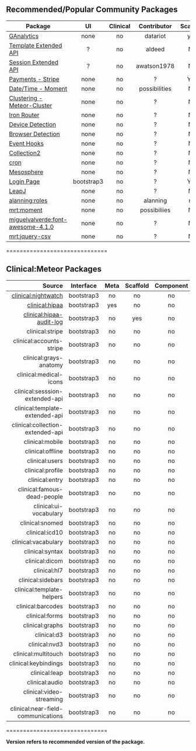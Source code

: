 ## Recommended/Popular Community Packages 

| Package       | UI | Clinical  | Contributor | Scaffold | Version  |
| ------------- |:----------------:| :----------------: |  :----------------: | :----------------: | -------------:|
| [GAnalytics](https://github.com/datariot/meteor-ganalytics) | none | no |  datariot | yes | ? |
| [Template Extended API](https://github.com/aldeed/meteor-template-extension)  | ? | no |  aldeed | No | ? |
| [Session Extended API](https://github.com/awatson1978/session-extended-api)  | ? | no |  awatson1978 | No | ? |
| [Payments - Stripe](https://atmosphere.meteor.com/package/stripe) | none | no |  ? | Yes | ? |
| [Date/Time - Moment](https://github.com/possibilities/meteor-moment)  | none | no |  possibilities | No | ? |  
| [Clustering - Meteor-Cluster](https://github.com/arunoda/meteor-cluster)  | none | no |  ? | No | ? |  
| [Iron Router](https://github.com/EventedMind/meteor-iron-router)  | none | no |  ? | No |  ? |
| [Device Detection](https://atmosphere.meteor.com/package/device-detection)  | none | no |  ? | No | ? |    
| [Browser Detection](https://atmosphere.meteor.com/package/browser-detection ) | none | no |  ? | No | ? |  
| [Event Hooks](https://atmosphere.meteor.com/package/event-hooks)  | none | no |  ? | No | ? |  
| [Collection2](https://atmosphere.meteor.com/package/collection2)  | none | no |  ? | No | ? |  
| [cron](https://atmosphere.meteor.com/package/cron)  | none | no |  ? | No | ? |    
| [Mesosphere](https://atmosphere.meteor.com/package/Mesosphere)  | none | no |  ? | No | ? |  
| [Login Page](https://atmosphere.meteor.com/package/accounts-entry)  | bootstrap3 | no |  ? | Yes | ? |     
| [LeapJ](https://github.com/kevohagan/meteor-leapmotion) | none | no |  ? | No | ? |  
| [alanning:roles]() | none | no |  alanning | no | ? |  
| [mrt:moment]() | none | no |  possibiliies | No | ? |  
| [miguelvalverde:font-awesome-4.1.0]() | none | no |  ? | No | ? |  
| [mrt:jquery-csv]() | none | no |  ? | No | ? |  

==============================
## Clinical:Meteor Packages

| Source   | Interface | Meta | Scaffold | Component | Version  |
|------------:| :-----------: |  :-------: | :--------: | :--------: | -------------:|
[clinical:nightwatch](https://github.com/awatson1978/clinical-nightwatch) |  bootstrap3 | no | no | no | 1.4.0 |
[clinical:hipaa](https://github.com/awatson1978/clinical-hipaa) |  bootstrap3 | yes | no |  no | --- |
[clinical:hipaa-audit-log](https://github.com/awatson1978/clinical-hipaa-audit-log) |  bootstrap3 | no | yes | no | 1.0.1 |
| clinical:stripe  | bootstrap3 | no | no | no | ---  |
| clinical:accounts-stripe  | bootstrap3 | no | no | no | ---  |
| clinical:grays-anatomy  | bootstrap3 | no | no | no | ---  |
| clinical:medical-icons | bootstrap3 | no | no | no | ---  |
| clinical:sesssion-extended-api   | bootstrap3 | no | no | no | ---  |
| clinical:template-extended-api  | bootstrap3 | no | no | no | ---  |
| clinical:collection-extended-api   | bootstrap3 | no | no | no | ---  |
| clinical:mobile   | bootstrap3 | no | no | no | ---  |
| clinical:offline  | bootstrap3 | no | no | no | ---  |
| clinical:users  | bootstrap3 | no | no | no | ---  |
| clinical:profile  | bootstrap3 | no | no | no | ---  |
| clinical:entry  | bootstrap3 | no | no | no | ---  |
| clinical:famous-dead-people    | bootstrap3 | no | no | no | ---  |
| clinical:ui-vocabulary  | bootstrap3 | no | no | no | ---  |
| clinical:snomed    | bootstrap3 | no | no | no | ---  |
| clinical:icd10 | bootstrap3 | no | no | no | ---  |
| clinical:vacabulary   | bootstrap3 | no | no | no | ---  |
| clinical:syntax   | bootstrap3 | no | no | no | ---  |
| clinical:dicom  | bootstrap3 | no | no | no | ---  |
| clinical:hl7 | bootstrap3 | no | no | no | ---  |
| clinical:sidebars   | bootstrap3 | no | no | no | ---  |
| clinical:template-helpers  | bootstrap3 | no | no | no | ---  |
| clinical:barcodes    | bootstrap3 | no | no | no | ---  |
| clinical:forms  | bootstrap3 | no | no | no | ---  |
| clinical:graphs   | bootstrap3 | no | no | no | ---  |
| clinical:d3  | bootstrap3 | no | no | no | ---  |
| clinical:nvd3   | bootstrap3 | no | no | no | ---  |
| clinical:multitouch   | bootstrap3 | no | no | no | ---  |
| clinical:keybindings  | bootstrap3 | no | no | no | ---  |
| clinical:leap | bootstrap3 | no | no | no | ---  |
| clinical:audio  | bootstrap3 | no | no | no | ---  |
| clinical:video-streaming  | bootstrap3 | no | no | no | ---  |
| clinical:near-field-communications | bootstrap3 | no | no | no | ---  |

==============================

**Version refers to recommended version of the package.** 

